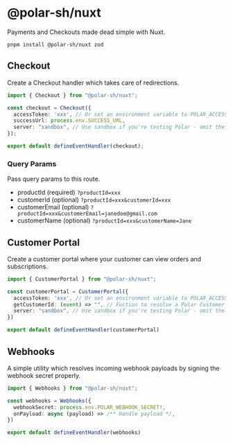 # @polar-sh/nuxt

Payments and Checkouts made dead simple with Nuxt.

`pnpm install @polar-sh/nuxt zod`

## Checkout

Create a Checkout handler which takes care of redirections.

```typescript
import { Checkout } from "@polar-sh/nuxt";

const checkout = Checkout({
  accessToken: 'xxx', // Or set an environment variable to POLAR_ACCESS_TOKEN
  successUrl: process.env.SUCCESS_URL,
  server: "sandbox", // Use sandbox if you're testing Polar - omit the parameter or pass 'production' otherwise
});

export default defineEventHandler(checkout);
```

### Query Params

Pass query params to this route.

- productId (required) `?productId=xxx`
- customerId (optional) `?productId=xxx&customerId=xxx`
- customerEmail (optional) `?productId=xxx&customerEmail=janedoe@gmail.com`
- customerName (optional) `?productId=xxx&customerName=Jane`

## Customer Portal

Create a customer portal where your customer can view orders and subscriptions.

```typescript
import { CustomerPortal } from "@polar-sh/nuxt";

const customerPortal = CustomerPortal({
  accessToken: 'xxx', // Or set an environment variable to POLAR_ACCESS_TOKEN
  getCustomerId: (event) => "", // Fuction to resolve a Polar Customer ID
  server: "sandbox", // Use sandbox if you're testing Polar - omit the parameter or pass 'production' otherwise
})

export default defineEventHandler(customerPortal)
```

## Webhooks

A simple utility which resolves incoming webhook payloads by signing the webhook secret properly.

```typescript
import { Webhooks } from "@polar-sh/nuxt";

const webhooks = Webhooks({
  webhookSecret: process.env.POLAR_WEBHOOK_SECRET!,
  onPayload: async (payload) => /** Handle payload */,
})

export default defineEventHandler(webhooks)
```
